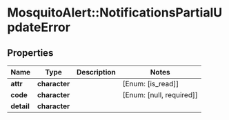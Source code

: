 # MosquitoAlert::NotificationsPartialUpdateError


## Properties
Name | Type | Description | Notes
------------ | ------------- | ------------- | -------------
**attr** | **character** |  | [Enum: [is_read]] 
**code** | **character** |  | [Enum: [null, required]] 
**detail** | **character** |  | 


